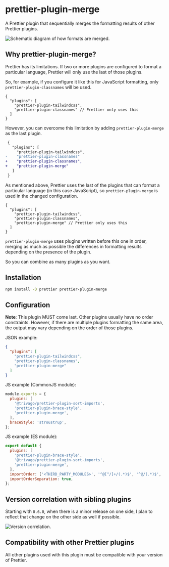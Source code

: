# prettier-plugin-merge

A Prettier plugin that sequentially merges the formatting results of other Prettier plugins.

![Schematic diagram of how formats are merged.](.github/banner.png)

## Why prettier-plugin-merge?

Prettier has its limitations. If two or more plugins are configured to format a particular language, Prettier will only use the last of those plugins.

So, for example, if you configure it like this for JavaScript formatting, only `prettier-plugin-classnames` will be used.

<!-- prettier-ignore -->
```jsonc
{
  "plugins": [
    "prettier-plugin-tailwindcss",
    "prettier-plugin-classnames" // Prettier only uses this
  ]
}
```

However, you can overcome this limitation by adding `prettier-plugin-merge` as the last plugin.

<!-- prettier-ignore -->
```diff
 {
   "plugins": [
     "prettier-plugin-tailwindcss",
-    "prettier-plugin-classnames"
+    "prettier-plugin-classnames",
+    "prettier-plugin-merge"
   ]
 }
```

As mentioned above, Prettier uses the last of the plugins that can format a particular language (in this case JavaScript), so `prettier-plugin-merge` is used in the changed configuration.

<!-- prettier-ignore -->
```jsonc
{
  "plugins": [
    "prettier-plugin-tailwindcss",
    "prettier-plugin-classnames",
    "prettier-plugin-merge" // Prettier only uses this
  ]
}
```

`prettier-plugin-merge` uses plugins written before this one in order, merging as much as possible the differences in formatting results depending on the presence of the plugin.

So you can combine as many plugins as you want.

## Installation

```sh
npm install -D prettier prettier-plugin-merge
```

## Configuration

**Note**: This plugin MUST come last. Other plugins usually have no order constraints. However, if there are multiple plugins formatting the same area, the output may vary depending on the order of those plugins.

JSON example:

<!-- prettier-ignore -->
```json
{
  "plugins": [
    "prettier-plugin-tailwindcss",
    "prettier-plugin-classnames",
    "prettier-plugin-merge"
  ]
}
```

JS example (CommonJS module):

```javascript
module.exports = {
  plugins: [
    '@trivago/prettier-plugin-sort-imports',
    'prettier-plugin-brace-style',
    'prettier-plugin-merge',
  ],
  braceStyle: 'stroustrup',
};
```

JS example (ES module):

```javascript
export default {
  plugins: [
    'prettier-plugin-brace-style',
    '@trivago/prettier-plugin-sort-imports',
    'prettier-plugin-merge',
  ],
  importOrder: ['<THIRD_PARTY_MODULES>', '^@[^/]+/(.*)$', '^@/(.*)$', '^[./]'],
  importOrderSeparation: true,
};
```

## Version correlation with sibling plugins

Starting with `0.6.0`, when there is a minor release on one side, I plan to reflect that change on the other side as well if possible.

![Version correlation.](.github/correlation.png)

## Compatibility with other Prettier plugins

All other plugins used with this plugin must be compatible with your version of Prettier.
